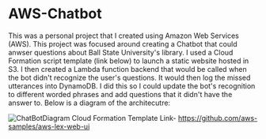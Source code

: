 # AWS-Chatbot
This was a personal project that I created using Amazon Web Services (AWS). This project was focused around creating a Chatbot that could anwser questions about Ball State University's library. I used a Cloud Formation script template (link below) to launch a static website hosted in S3. I then created a Lambda function backend that would be called when the bot didn't recognize the user's questions. It would then log the missed utterances into DynamoDB. I did this so I could update the bot's recognition to different worded phrases and add questions that it didn't have the answer to. Below is a diagram of the architecutre: 


![ChatBotDiagram](https://github.com/nolan-meyer1/AWS-Chatbot/assets/145584308/a3d396ff-fbe2-4988-a05a-6c804524e53c)
Cloud Formation Template Link- https://github.com/aws-samples/aws-lex-web-ui
